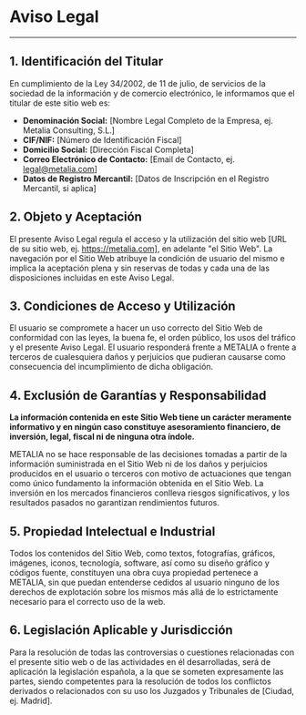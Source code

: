 # Aviso Legal

---

## 1. Identificación del Titular

En cumplimiento de la Ley 34/2002, de 11 de julio, de servicios de la sociedad de la información y de comercio electrónico, le informamos que el titular de este sitio web es:

- **Denominación Social:** [Nombre Legal Completo de la Empresa, ej. Metalia Consulting, S.L.]
- **CIF/NIF:** [Número de Identificación Fiscal]
- **Domicilio Social:** [Dirección Fiscal Completa]
- **Correo Electrónico de Contacto:** [Email de Contacto, ej. legal@metalia.com]
- **Datos de Registro Mercantil:** [Datos de Inscripción en el Registro Mercantil, si aplica]

## 2. Objeto y Aceptación

El presente Aviso Legal regula el acceso y la utilización del sitio web [URL de su sitio web, ej. https://metalia.com], en adelante "el Sitio Web". La navegación por el Sitio Web atribuye la condición de usuario del mismo e implica la aceptación plena y sin reservas de todas y cada una de las disposiciones incluidas en este Aviso Legal.

## 3. Condiciones de Acceso y Utilización

El usuario se compromete a hacer un uso correcto del Sitio Web de conformidad con las leyes, la buena fe, el orden público, los usos del tráfico y el presente Aviso Legal. El usuario responderá frente a METALIA o frente a terceros de cualesquiera daños y perjuicios que pudieran causarse como consecuencia del incumplimiento de dicha obligación.

## 4. Exclusión de Garantías y Responsabilidad

**La información contenida en este Sitio Web tiene un carácter meramente informativo y en ningún caso constituye asesoramiento financiero, de inversión, legal, fiscal ni de ninguna otra índole.**

METALIA no se hace responsable de las decisiones tomadas a partir de la información suministrada en el Sitio Web ni de los daños y perjuicios producidos en el usuario o terceros con motivo de actuaciones que tengan como único fundamento la información obtenida en el Sitio Web. La inversión en los mercados financieros conlleva riesgos significativos, y los resultados pasados no garantizan rendimientos futuros.

## 5. Propiedad Intelectual e Industrial

Todos los contenidos del Sitio Web, como textos, fotografías, gráficos, imágenes, iconos, tecnología, software, así como su diseño gráfico y códigos fuente, constituyen una obra cuya propiedad pertenece a METALIA, sin que puedan entenderse cedidos al usuario ninguno de los derechos de explotación sobre los mismos más allá de lo estrictamente necesario para el correcto uso de la web.

## 6. Legislación Aplicable y Jurisdicción

Para la resolución de todas las controversias o cuestiones relacionadas con el presente sitio web o de las actividades en él desarrolladas, será de aplicación la legislación española, a la que se someten expresamente las partes, siendo competentes para la resolución de todos los conflictos derivados o relacionados con su uso los Juzgados y Tribunales de [Ciudad, ej. Madrid].